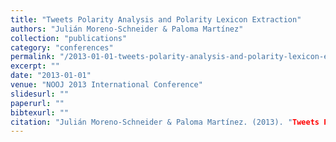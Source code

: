 ```yaml
---
title: "Tweets Polarity Analysis and Polarity Lexicon Extraction"
authors: "Julián Moreno-Schneider & Paloma Martínez"
collection: "publications"
category: "conferences"
permalink: "/2013-01-01-tweets-polarity-analysis-and-polarity-lexicon-extraction"
excerpt: ""
date: "2013-01-01"
venue: "NOOJ 2013 International Conference"
slidesurl: ""
paperurl: ""
bibtexurl: ""
citation: "Julián Moreno-Schneider & Paloma Martínez. (2013). "Tweets Polarity Analysis and Polarity Lexicon Extraction." *NOOJ 2013 International Conference*."
---
```


